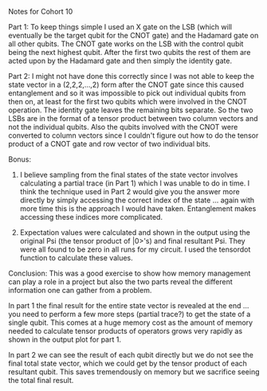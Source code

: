 Notes for Cohort 10

Part 1:
To keep things simple I used an X gate on the LSB (which will eventually be the target qubit for the CNOT gate) and the Hadamard gate on all other qubits. The CNOT gate works on the LSB with the control qubit being the next highest qubit. After the first two qubits the rest of them are acted upon by the Hadamard gate and then simply the identity gate.


Part 2:
I might not have done this correctly since I was not able to keep the state vector in a (2,2,2,...,2) form after the CNOT gate since this caused entanglement and so it was impossible to pick out individual qubits from then on, at least for the first two qubits which were involved in the CNOT operation. The identity gate leaves the remaining bits separate. So the two LSBs are in the format of a tensor product between two column vectors and not the individual qubits. Also the qubits involved with the CNOT were converted to column vectors since I couldn't figure out how to do the tensor product of a CNOT gate and row vector of two individual bits.


Bonus:
1. I believe sampling from the final states of the state vector involves calculating a partial trace (in Part 1) which I was unable to do in time. I think the technique used in Part 2 would give you the answer more directly by simply accessing the correct index of the state ... again with more time this is the approach I would have taken. Entanglement makes accessing these indices more complicated.

2. Expectation values were calculated and shown in the output using the original Psi (the tensor product of |0>'s) and final resultant Psi. They were all found to be zero in all runs for my circuit. I used the tensordot function to calculate these values.


Conclusion:
This was a good exercise to show how memory management can play a role in a project but also the two parts reveal the different information one can gather from a problem.

In part 1 the final result for the entire state vector is revealed at the end ... you need to perform a few more steps (partial trace?) to get the state of a single qubit. This comes at a huge memory cost as the amount of memory needed to calculate tensor products of operators grows very rapidly as shown in the output plot for part 1.

In part 2 we can see the result of each qubit directly but we do not see the final total state vector, which we could get by the tensor product of each resultant qubit. This saves tremendously on memory but we sacrifice seeing the total final result.

